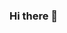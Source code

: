 ### Hi there 👋

<!--
**sundaram2021/sundaram2021** is a ✨ _special_ ✨ repository because its `README.md` (this file) appears on your GitHub profile.

Here are some ideas to get you started:

- 🔭 I’m currently working on ...
- 🌱 I’m currently learning MERN stack Development
- 👯 I’m looking to collaborate on Mern stack project and Python
- 💬 Ask me about web development
- 📫 How to reach me: jhasundaram@outlook.com
-->
